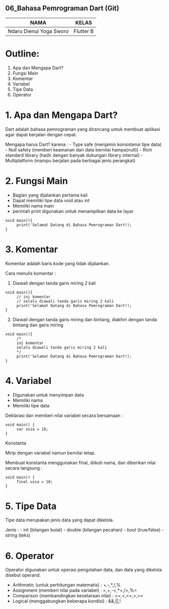## 06_Bahasa Pemrograman Dart (Git)

| NAMA |  KELAS
|--|--|
| Ndaru Dienul Yoga Sworo  |  Flutter B

# Outline:
1. Apa dan Mengapa Dart?
2. Fungsi Main
3. Komentar
4. Variabel
5. Tipe Data
6. Operator

# 1. Apa dan Mengapa Dart?

Dart adalah bahasa pemrograman yang dirancang untuk membuat aplikasi agar dapat berjalan dengan cepat.

Mengapa harus Dart?
karena : - Type safe (menjamin konsistensi tipe data)
         - Null safety (memberi keamanan dari data bernilai hampa(null))
         - Rich standard library (hadir dengan banyak dukungan library internal)
         - Multiplatform (mampu berjalan pada berbagai jenis perangkat)

# 2. Fungsi Main

- Bagian yang dijalankan pertama kali
- Dapat memiliki tipe data void atau int
- Memiliki nama main
- perintah print digunakan untuk menampilkan data ke layar

```
void main(){
     print('Selamat Datang di Bahasa Pemrograman Dart!);
}
```

# 3. Komentar

Komentar adalah baris kode yang tidak dijalankan.

Cara menulis komentar :
1. Diawali dengan tanda garis miring 2 kali
```
void main(){
     // ini komentar
     // selalu diawali tanda garis miring 2 kali
     print('Selamat Datang di Bahasa Pemrograman Dart!);
}
```
2. Diawali dengan tanda garis miring dan bintang, diakhiri dengan tanda bintang dan garis miring
```
void main(){
     /*
     ini komentar
     selalu diawali tanda garis miring 2 kali
     */
     print('Selamat Datang di Bahasa Pemrograman Dart!);
}
```

# 4. Variabel

- Digunakan untuk menyimpan data
- Memiliki nama
- Memiliki tipe data

Deklarasi dan memberi nilai variabel secara bersamaan :
```
void main() {
     var usia = 18;
}
```

Konstanta

Mirip dengan variabel namun bernilai tetap.

Membuat konstanta menggunakan final, diikuti nama, dan diberikan nilai secara langsung :
```
void main() {
     final usia = 18;
}
```

# 5. Tipe Data
 
 Tipe data merupakan jenis data yang dapat dikelola.

 Jenis : - int (bilangan bulat)
         - double (bilangan pecahan)
         - bool (true/false)
         - string (teks)


# 6. Operator

Operator digunakan untuk operasi pengolahan data, dan data yang dikelola disebut operand.

- Arithmetic (untuk perhitungan matematis) : +,-,*,/,%
- Assignment (memberi nilai pada variabel) : =,+,-=,*=,/=,%=
- Comparison (membandingkan kesetaraan nilai) : ==,<,<=,>,>=
- Logical (menggabungkan beberapa kondisi) : &&,||,!
